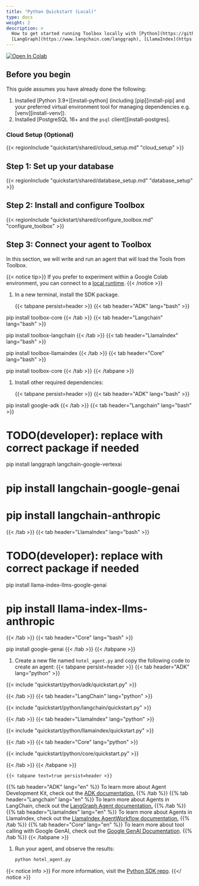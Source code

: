 ```yaml
---
title: "Python Quickstart (Local)"
type: docs
weight: 2
description: >
  How to get started running Toolbox locally with [Python](https://github.com/googleapis/mcp-toolbox-sdk-python), PostgreSQL, and  [Agent Development Kit](https://google.github.io/adk-docs/),
  [LangGraph](https://www.langchain.com/langgraph), [LlamaIndex](https://www.llamaindex.ai/) or [GoogleGenAI](https://pypi.org/project/google-genai/).
---
```


[![Open In Colab](https://colab.research.google.com/assets/colab-badge.svg)](https://colab.research.google.com/github/googleapis/genai-toolbox/blob/main/docs/en/getting-started/colab_quickstart.ipynb)

## Before you begin

This guide assumes you have already done the following:

1. Installed [Python 3.9+][install-python] (including [pip][install-pip] and
   your preferred virtual environment tool for managing dependencies e.g. [venv][install-venv]).
1. Installed [PostgreSQL 16+ and the `psql` client][install-postgres].

### Cloud Setup (Optional)
{{< regionInclude "quickstart/shared/cloud_setup.md" "cloud_setup" >}}

## Step 1: Set up your database
{{< regionInclude "quickstart/shared/database_setup.md" "database_setup" >}}

<!-- [START configure_toolbox] -->
## Step 2: Install and configure Toolbox
{{< regionInclude "quickstart/shared/configure_toolbox.md" "configure_toolbox" >}}


## Step 3: Connect your agent to Toolbox

In this section, we will write and run an agent that will load the Tools
from Toolbox.

{{< notice tip>}} If you prefer to experiment within a Google Colab environment,
you can connect to a
[local runtime](https://research.google.com/colaboratory/local-runtimes.html).
{{< /notice >}}

1. In a new terminal, install the SDK package.

    {{< tabpane persist=header >}}
{{< tab header="ADK" lang="bash" >}}

pip install toolbox-core
{{< /tab >}}
{{< tab header="Langchain" lang="bash" >}}

pip install toolbox-langchain
{{< /tab >}}
{{< tab header="LlamaIndex" lang="bash" >}}

pip install toolbox-llamaindex
{{< /tab >}}
{{< tab header="Core" lang="bash" >}}

pip install toolbox-core
{{< /tab >}}
{{< /tabpane >}}

1. Install other required dependencies:

    {{< tabpane persist=header >}}
{{< tab header="ADK" lang="bash" >}}

pip install google-adk
{{< /tab >}}
{{< tab header="Langchain" lang="bash" >}}

# TODO(developer): replace with correct package if needed

pip install langgraph langchain-google-vertexai

# pip install langchain-google-genai

# pip install langchain-anthropic

{{< /tab >}}
{{< tab header="LlamaIndex" lang="bash" >}}

# TODO(developer): replace with correct package if needed

pip install llama-index-llms-google-genai

# pip install llama-index-llms-anthropic

{{< /tab >}}
{{< tab header="Core" lang="bash" >}}

pip install google-genai
{{< /tab >}}
{{< /tabpane >}}

1. Create a new file named `hotel_agent.py` and copy the following
   code to create an agent:
    {{< tabpane persist=header >}}
{{< tab header="ADK" lang="python" >}}

{{< include "quickstart/python/adk/quickstart.py" >}}

{{< /tab >}}
{{< tab header="LangChain" lang="python" >}}

{{< include "quickstart/python/langchain/quickstart.py" >}}

{{< /tab >}}
{{< tab header="LlamaIndex" lang="python" >}}

{{< include "quickstart/python/llamaindex/quickstart.py" >}}

{{< /tab >}}
{{< tab header="Core" lang="python" >}}

{{< include "quickstart/python/core/quickstart.py" >}}

{{< /tab >}}
{{< /tabpane >}}

    {{< tabpane text=true persist=header >}}
{{% tab header="ADK" lang="en" %}}
To learn more about Agent Development Kit, check out the [ADK
documentation.](https://google.github.io/adk-docs/)
{{% /tab %}}
{{% tab header="Langchain" lang="en" %}}
To learn more about Agents in LangChain, check out the [LangGraph Agent
documentation.](https://langchain-ai.github.io/langgraph/reference/prebuilt/#langgraph.prebuilt.chat_agent_executor.create_react_agent)
{{% /tab %}}
{{% tab header="LlamaIndex" lang="en" %}}
To learn more about Agents in LlamaIndex, check out the [LlamaIndex
AgentWorkflow
documentation.](https://docs.llamaindex.ai/en/stable/examples/agent/agent_workflow_basic/)
{{% /tab %}}
{{% tab header="Core" lang="en" %}}
To learn more about tool calling with Google GenAI, check out the
[Google GenAI
Documentation](https://github.com/googleapis/python-genai?tab=readme-ov-file#manually-declare-and-invoke-a-function-for-function-calling).
{{% /tab %}}
{{< /tabpane >}}

1. Run your agent, and observe the results:

    ```sh
    python hotel_agent.py
    ```

{{< notice info >}}
For more information, visit the [Python SDK repo](https://github.com/googleapis/mcp-toolbox-sdk-python).
{{</ notice >}}
